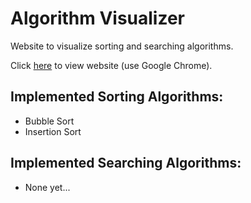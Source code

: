 # Algorithm Visualizer
Website to visualize sorting and searching algorithms.

Click [here](https://li-jonathan.github.io/algorithm-visualizer/) to view website (use Google Chrome).

## Implemented Sorting Algorithms:
- Bubble Sort
- Insertion Sort

## Implemented Searching Algorithms:
- None yet...
